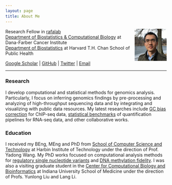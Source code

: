 ```yaml
---
layout: page
title: About Me 
---
```


Research Fellow in [rafalab](http://rafalab.github.io)
<img style="float: right;width:100px;height:100px;" 
src="assets/themes/twitter/bootstrap/img/jamaicapond.jpg"> <br>
[Department of Biostatistics & Computational Biology](http://bcb.dfci.harvard.edu)
at Dana-Farber Cancer Institute <br>
[Department of Biostatistics](https://www.hsph.harvard.edu/biostatistics)
at Harvard T.H. Chan School of Public Health

[Google Scholar](https://scholar.google.com/citations?user=T7QIObwAAAAJ) |
[GitHub](https://github.com/tengmx) |
[Twitter](https://twitter.com/mingxiangteng) |
[Email](mailto:mxteng@jimmy.harvard.edu) 

---

### Research

I develop computational and statistical methods for genomics analysis.
Particularly, I focus on inferring genomics findings by pre-processing 
and analyzing of high-throughput sequencing data and by integrating and 
visualizing with public data resources. My latest researches include 
[GC bias correction](https://doi.org/10.1101/gr.220673.117)
for ChIP-seq data,
[statistical benchmarks](https://doi.org/10.1186/s13059-016-0940-1)
of quantification pipelines for RNA-seq data, and other collaborative works.


### Education

I received my BEng, MEng and PhD from 
[School of Computer Science and Technology](http://encs.hit.edu.cn/)
at Harbin Institute of Technology
under the direction of Prof. Yadong Wang. My PhD works focused on
computational analysis methods for 
[regulatory single nucleotide variants](https://doi.org/10.1093/bioinformatics/bts275) and 
[DNA methylation fidelity](https://doi.org/10.1371/journal.pone.0032928).
I was also a visiting graduate student in the
[Center for Computational Biology and Bioinformatics](http://www.compbio.iupui.edu)
at Indiana University School of Medicine under the direction of
Profs. Yunlong Liu and Lang Li.
